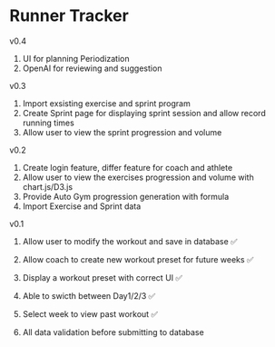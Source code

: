 # Runner Tracker
v0.4
1. UI for planning Periodization
2. OpenAI for reviewing and suggestion

v0.3
1. Import exsisting exercise and sprint program
2. Create Sprint page for displaying sprint session and allow record running times
3. Allow user to view the sprint progression and volume

v0.2
1. Create login feature, differ feature for coach and athlete
2. Allow user to view the exercises progression and volume with chart.js/D3.js
3. Provide Auto Gym progression generation with formula
4. Import Exercise and Sprint data

v0.1
1. Allow user to modify the workout and save in database ✅
2. Allow coach to create new workout preset for future weeks ✅
3. Display a workout preset with correct UI ✅
4. Able to swicth between Day1/2/3 ✅
5. Select week to view past workout ✅
6. All data validation before submitting to database

    <PackageReference Include="Microsoft.AspNet.Cors" Version="5.3.0" />
    <PackageReference Include="Microsoft.EntityFrameworkCore.Tools" Version="8.0.10">
    <PackageReference Include="Microsoft.VisualStudio.Web.CodeGeneration.Design" Version="8.0.6" />
    <PackageReference Include="Npgsql.EntityFrameworkCore.PostgreSQL" Version="8.0.4" />
    <PackageReference Include="Swashbuckle.AspNetCore" Version="6.4.0" />

